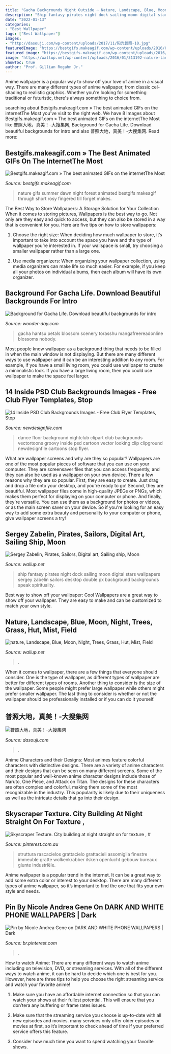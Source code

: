 ```yaml
---
title: "Gacha Backgrounds Night Outside ~ Nature, Landscape, Blue, Moon, Night, Trees, Grass, Hut, Mist, Field"
description: "Ship fantasy pirates night dock sailing moon digital stars wallpapers sergey zabelin sailors desktop double px background backgrounds speak spirituality"
date: "2022-01-13"
categories:
- "Best Wallpaper"
tags: ["Best Wallpaper"]
images:
- "http://dasouji.com/wp-content/uploads/2017/11/阳光普照-10.jpg"
featuredImage: "https://bestgifs.makeagif.com/wp-content/uploads/2016/07/dawn2.gif"
featured_image: "https://bestgifs.makeagif.com/wp-content/uploads/2016/07/dawn2.gif"
image: "https://wallup.net/wp-content/uploads/2016/01/313192-nature-landscape-blue-moon-night-trees-grass-hut-mist-field.jpg"
ShowToc: true
author: "Prof. Gillian Rogahn Jr."
---
```



Anime wallpaper is a popular way to show off your love of anime in a visual way. There are many different types of anime wallpaper, from classic cel-shading to realistic graphics. Whether you're looking for something traditional or futuristic, there's always something to choice from.

	

		
searching about Bestgifs.makeagif.com » The best animated GIFs on the internetThe Most you've visit to the right web. We have 8 Images about Bestgifs.makeagif.com » The best animated GIFs on the internetThe Most like 普照大地，真美！-大搜集网, Background for Gacha Life. Download beautiful backgrounds for intro and also 普照大地，真美！-大搜集网. Read more:
		
    
## Bestgifs.makeagif.com » The Best Animated GIFs On The InternetThe Most

<img loading=lazy src="https://bestgifs.makeagif.com/wp-content/uploads/2016/07/dawn2.gif" onerror="this.onerror=null;this.src='https://tse2.mm.bing.net/th?id=OIP.u9UrlljGJdnSkdfpmDJ62gHaEK&amp;pid=15.1';" alt="Bestgifs.makeagif.com » The best animated GIFs on the internetThe Most">

_Source: bestgifs.makeagif.com_

>nature gifs summer dawn night forest animated bestgifs makeagif through short rosy fingered till forget makes. 

	

The Best Way to Store Wallpapers: A Storage Solution for Your Collection
When it comes to storing pictures, Wallpapers is the best way to go. Not only are they easy and quick to access, but they can also be stored in a way that is convenient for you. Here are five tips on how to store wallpapers:
1) Choose the right size: When deciding how much wallpaper to store, it’s important to take into account the space you have and the type of wallpaper you’re interested in. If your wallspace is small, try choosing a smaller wallpaper rather than a large one.

2) Use media organizers: When organizing your wallpaper collection, using media organizers can make life so much easier. For example, if you keep all your photos on individual albums, then each album will have its own organizer.

    
## Background For Gacha Life. Download Beautiful Backgrounds For Intro

<img loading=lazy src="https://wonder-day.com/wp-content/uploads/2020/03/wonder-day-background-gacha-life-65.jpg" onerror="this.onerror=null;this.src='https://tse4.mm.bing.net/th?id=OIP.Xas70yH5KW8tMhMG-olp-gHaE8&amp;pid=15.1';" alt="Background for Gacha Life. Download beautiful backgrounds for intro">

_Source: wonder-day.com_

>gacha hantsu petals blossom scenery torasshu mangafreereadonline blossoms nobody. 

	

Most people know wallpaper as a background thing that needs to be filled in when the main window is not displaying. But there are many different ways to use wallpaper and it can be an interesting addition to any room. For example, if you have a small living room, you could use wallpaper to create a minimalistic look. If you have a large living room, then you could use wallpaper to make the space feel larger.

    
## 14 Inside PSD Club Backgrounds Images - Free Club Flyer Templates, Stop

<img loading=lazy src="http://www.newdesignfile.com/postpic/2009/01/nightclub-dance-floor_140210.jpg" onerror="this.onerror=null;this.src='https://tse2.mm.bing.net/th?id=OIP.Mb4X5WOsZtd9jFZlJuu3GwHaEK&amp;pid=15.1';" alt="14 Inside PSD Club Backgrounds Images - Free Club Flyer Templates, Stop">

_Source: newdesignfile.com_

>dance floor background nightclub clipart club backgrounds vectortoons groovy inside psd cartoon vector looking clip clipground newdesignfile cartoons stop flyer. 

	

What are wallpaper screens and why are they so popular?
Wallpapers are one of the most popular pieces of software that you can use on your computer. They are screensaver files that you can access frequently, and they can also be used as a wallpaper on your own device. There a few reasons why they are so popular. First, they are easy to create. Just drag and drop a file onto your desktop, and you're ready to go! Second, they are beautiful. Most wallpaper files come in high-quality JPEGs or PNGs, which makes them perfect for displaying on your computer or phone. And finally, they're versatile. You can use them as a background for photos or videos, or as the main screen saver on your device. So if you're looking for an easy way to add some extra beauty and personality to your computer or phone, give wallpaper screens a try!

    
## Sergey Zabelin, Pirates, Sailors, Digital Art, Sailing Ship, Moon

<img loading=lazy src="https://wallup.net/wp-content/uploads/2018/03/19/554356-Sergey_Zabelin-pirates-sailors-digital_art-sailing_ship-Moon-night-dock-stars-fantasy_art.jpg" onerror="this.onerror=null;this.src='https://tse2.mm.bing.net/th?id=OIP.hZY6OEYOogJnZhFj7znY3gHaDy&amp;pid=15.1';" alt="Sergey Zabelin, Pirates, Sailors, Digital art, Sailing ship, Moon">

_Source: wallup.net_

>ship fantasy pirates night dock sailing moon digital stars wallpapers sergey zabelin sailors desktop double px background backgrounds speak spirituality. 

	

Best way to show off your wallpaper:
Cool Wallpapers are a great way to show off your wallpaper. They are easy to make and can be customized to match your own style.

    
## Nature, Landscape, Blue, Moon, Night, Trees, Grass, Hut, Mist, Field

<img loading=lazy src="https://wallup.net/wp-content/uploads/2016/01/313192-nature-landscape-blue-moon-night-trees-grass-hut-mist-field.jpg" onerror="this.onerror=null;this.src='https://tse4.mm.bing.net/th?id=OIP.pHdRx07J1l6d424DH5bYxwHaE8&amp;pid=15.1';" alt="nature, Landscape, Blue, Moon, Night, Trees, Grass, Hut, Mist, Field">

_Source: wallup.net_

>. 

	

When it comes to wallpaper, there are a few things that everyone should consider. One is the type of wallpaper, as different types of wallpaper are better for different types of rooms. Another thing to consider is the size of the wallpaper. Some people might prefer large wallpaper while others might prefer smaller wallpaper. The last thing to consider is whether or not the wallpaper should be professionally installed or if you can do it yourself.

    
## 普照大地，真美！-大搜集网

<img loading=lazy src="http://dasouji.com/wp-content/uploads/2017/11/阳光普照-10.jpg" onerror="this.onerror=null;this.src='https://tse4.mm.bing.net/th?id=OIP.rNhMsIWXk3K1qAfryIefowHaEK&amp;pid=15.1';" alt="普照大地，真美！-大搜集网">

_Source: dasouji.com_

>. 

	

Anime Characters and their Designs: Most animes feature colorful characters with distinctive designs.
There are a variety of anime characters and their designs that can be seen on many different screens. Some of the most popular and well-known anime character designs include those of Naruto, One Piece, and Attack on Titan. The designs for these characters are often complex and colorful, making them some of the most recognizable in the industry. This popularity is likely due to their uniqueness as well as the intricate details that go into their design.

    
## Skyscraper Texture. City Building At Night Straight On For Texture , #

<img loading=lazy src="https://i.pinimg.com/736x/13/48/9c/13489c61496002f8d182b92a3f556acf.jpg" onerror="this.onerror=null;this.src='https://tse3.mm.bing.net/th?id=OIP.uXUH2nslza3eGkB96EL1fAHaKf&amp;pid=15.1';" alt="Skyscraper Texture. City building at night straight on for texture , #">

_Source: pinterest.com.au_

>struttura rascacielos grattacielo grattacieli assomiglia finestre immeuble gratte wolkenkrabber ilsken openlucht gebouw bureaux giunte industriële. 

	

Anime wallpaper is a popular trend in the internet. It can be a great way to add some extra color or interest to your desktop. There are many different types of anime wallpaper, so it’s important to find the one that fits your own style and needs.

    
## Pin By Nicole Andrea Gene On DARK AND WHITE PHONE WALLPAPERS | Dark

<img loading=lazy src="https://i.pinimg.com/736x/f5/85/45/f58545307df5b2d658c11c0afaf4a347.jpg" onerror="this.onerror=null;this.src='https://tse3.mm.bing.net/th?id=OIP.cq6WuAyL4mpqb4z0uxruwAHaJ3&amp;pid=15.1';" alt="Pin by Nicole Andrea Gene on DARK AND WHITE PHONE WALLPAPERS | Dark">

_Source: br.pinterest.com_

>. 

	

How to watch Anime: There are many different ways to watch anime including on television, DVD, or streaming services.
With all of the different ways to watch anime, it can be hard to decide which one is best for you. However, here are three tips to help you choose the right streaming service and watch your favorite anime!
1. Make sure you have an affordable internet connection so that you can watch your shows at their fullest potential. This will ensure that you don’tera any buffering or frame rates issues.

2. Make sure that the streaming service you choose is up-to-date with all new episodes and movies. many services only offer older episodes or movies at first, so it’s important to check ahead of time if your preferred service offers this feature.

3. Consider how much time you want to spend watching your favorite shows.

